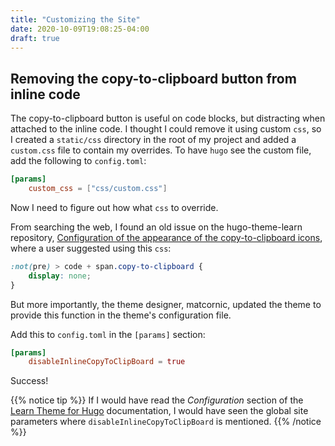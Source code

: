 ```yaml
---
title: "Customizing the Site"
date: 2020-10-09T19:08:25-04:00
draft: true
---
```


## Removing the copy-to-clipboard button from inline code

The copy-to-clipboard button is useful on code blocks, but distracting when attached to the inline code. I thought I could remove it using custom `css`, so I created a `static/css` directory in the root of my project and added a `custom.css` file to contain my overrides. To have `hugo` see the custom file, add the following to `config.toml`:

```toml
[params]
    custom_css = ["css/custom.css"]
```

Now I need to figure out how what `css` to override. 

From searching the web, I found an old issue on the hugo-theme-learn repository, [Configuration of the appearance of the copy-to-clipboard icons](https://github.com/matcornic/hugo-theme-learn/issues/54), where a user suggested using this `css`: 

```css
:not(pre) > code + span.copy-to-clipboard {
    display: none;
}
```

But more importantly, the theme designer, matcornic, updated the theme to provide this function in the theme's configuration file. 

Add this to `config.toml` in the `[params]` section:

```toml
[params]
    disableInlineCopyToClipBoard = true 
```

Success!

{{% notice tip %}}
If I would have read the _Configuration_ section of the [Learn Theme for Hugo](https://learn.netlify.app/en/basics/configuration/) documentation, I would have seen the global site parameters where `disableInlineCopyToClipBoard` is mentioned. 
{{% /notice %}}